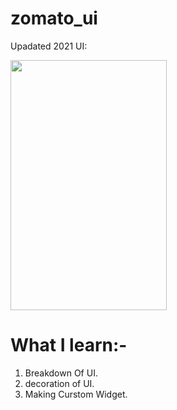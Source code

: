 # zomato_ui

Upadated 2021 UI:

<image src="https://github.com/pranjulknit/zomato_ui/blob/dev2/lib/Updated_ui.jpg" width="250" height="400">
  
  
# What I learn:-
  
 1. Breakdown Of UI.
 2. decoration of UI.
 3. Making Curstom Widget.
 
